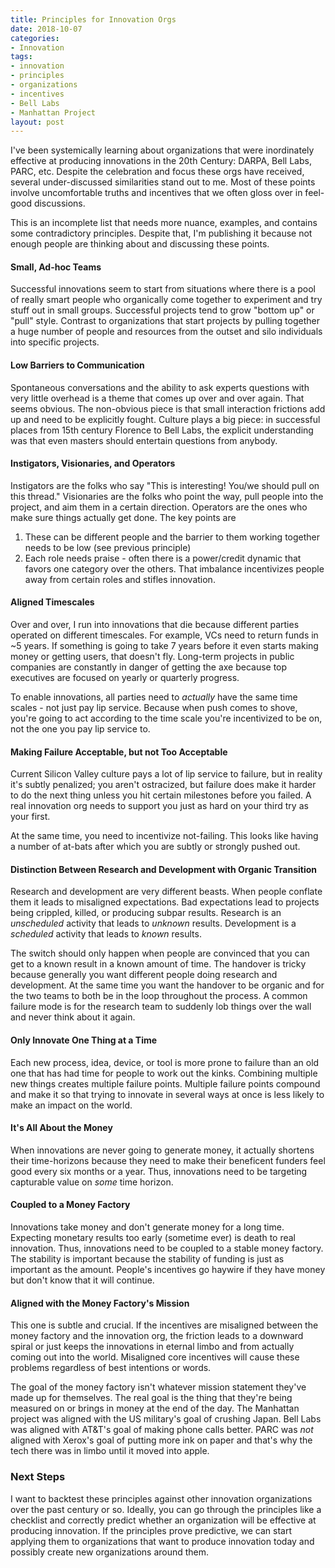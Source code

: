```yaml
---
title: Principles for Innovation Orgs
date: 2018-10-07
categories:
- Innovation
tags:
- innovation
- principles
- organizations
- incentives
- Bell Labs
- Manhattan Project
layout: post
---
```

I've been systemically learning about organizations that were inordinately
effective at producing innovations in the 20th Century: DARPA, Bell Labs, PARC, etc.
Despite the celebration and focus these orgs have received, several under-discussed similarities
stand out to me. Most of these points involve uncomfortable truths and incentives that we often gloss over in feel-good discussions.

 This is an incomplete list that needs more nuance, examples, and contains some contradictory principles. Despite that, I'm publishing it because not enough people are thinking about and discussing these points.

#### Small, Ad-hoc Teams
Successful innovations seem to start from situations where there is a pool of really smart people who organically come together to experiment and try stuff out in small groups. Successful projects tend to grow "bottom up" or "pull" style. Contrast to organizations that start projects by pulling together a huge number of people and resources from the outset and silo individuals into specific projects.

#### Low Barriers to Communication
Spontaneous conversations and the ability to ask experts questions with very little overhead is a theme that comes up over and over again. That seems obvious. The non-obvious piece is that small interaction frictions add up and need to be explicitly fought. Culture plays a big piece: in successful places from 15th century Florence to Bell Labs, the explicit understanding was that even masters should entertain questions from anybody.

#### Instigators, Visionaries, and Operators
Instigators are the folks who say "This is interesting! You/we should pull on this thread." Visionaries are the folks who point the way, pull people into the project, and aim them in a certain direction. Operators are the ones who make sure things actually get done. The key points are
1) These can be different people and the barrier to them working together needs to be low (see previous principle)
2) Each role needs praise - often there is a power/credit dynamic that favors one category over the others. That imbalance incentivizes people away from certain roles and stifles innovation.

#### Aligned Timescales
Over and over, I run into innovations that die because different parties operated on different timescales. For example, VCs need to return funds in ~5 years. If something is going to take 7 years before it even starts making money or getting users, that doesn't fly. Long-term projects in public companies are constantly in danger of getting the axe because top executives are focused on yearly or quarterly progress.

To enable innovations, all parties need to *actually* have the same time scales - not just pay lip service. Because when push comes to shove, you're going to act according to the time scale you're incentivized to be on, not the one you pay lip service to.

#### Making Failure Acceptable, but not Too Acceptable
Current Silicon Valley culture pays a lot of lip service to failure, but in reality it's subtly penalized; you aren't ostracized, but failure does make it harder to do the next thing unless you hit certain milestones before you failed. A real innovation org needs to support you just as hard on your third try as your first.

At the same time, you need to incentivize not-failing. This looks like having a number of at-bats after which you are subtly or strongly pushed out.

#### Distinction Between Research and Development with Organic Transition
Research and development are very different beasts. When people conflate them it leads to misaligned expectations. Bad expectations lead to projects being crippled, killed, or producing subpar results. Research is an *unscheduled* activity that leads to *unknown* results. Development is a *scheduled* activity that leads to *known* results.

The switch should only happen when people are convinced that you can get to a known result in a known amount of time. The handover is tricky because generally you want different people doing research and development. At the same time you want the handover to be organic and for the two teams to both be in the loop throughout the process. A common failure mode is for the research team to suddenly lob things over the wall and never think about it again.

#### Only Innovate One Thing at a Time
Each new process, idea, device, or tool is more prone to failure than an old one that has had time for people to work out the kinks. Combining multiple new things creates multiple failure points. Multiple failure points compound <need actual risk math here> and make it so that trying to innovate in several ways at once is less likely to make an impact on the world.

#### It's All About the Money
When innovations are never going to generate money, it actually shortens their time-horizons because they need to make their beneficent funders feel good every six months or a year. Thus, innovations need to be targeting capturable value on *some* time horizon.

#### Coupled to a Money Factory
Innovations take money and don't generate money for a long time. Expecting monetary results too early (sometime ever) is death to real innovation. Thus, innovations need to be coupled to a stable money factory. The stability is important because the stability of funding is just as important as the amount. People's incentives go haywire if they have money but don't know that it will continue.

#### Aligned with the Money Factory's Mission
This one is subtle and crucial. If the incentives are misaligned between the money factory and the innovation org, the friction leads to a downward spiral or just keeps the innovations in eternal limbo and from actually coming out into the world. Misaligned core incentives will cause these problems regardless of best intentions or words.

The goal of the money factory isn't whatever mission statement they've made up for themselves. The real goal is the thing that they're being measured on or brings in money at the end of the day. The Manhattan project was aligned with the US military's goal of crushing Japan. Bell Labs was aligned with AT&T's goal of making phone calls better. PARC was *not* aligned with Xerox's goal of putting more ink on paper and that's why the tech there was in limbo until it moved into apple.

### Next Steps
I want to backtest these principles against other innovation organizations over the past century or so. Ideally, you can go through the principles like a checklist and correctly predict whether an organization will be effective at producing innovation. If the principles prove predictive, we can start applying them to organizations that want to produce innovation today and possibly create new organizations around them.
